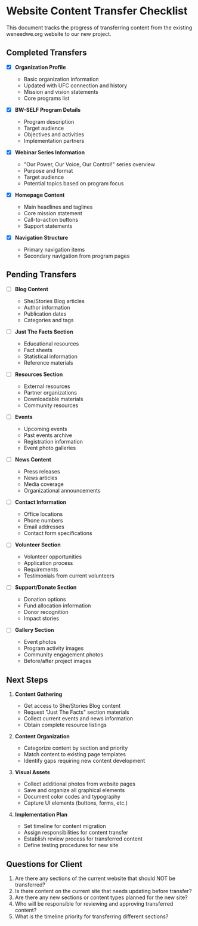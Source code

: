 # Website Content Transfer Checklist

This document tracks the progress of transferring content from the existing weneedwe.org website to our new project.

## Completed Transfers

- [x] **Organization Profile**
  - Basic organization information
  - Updated with UFC connection and history
  - Mission and vision statements
  - Core programs list

- [x] **BW-SELF Program Details**
  - Program description
  - Target audience
  - Objectives and activities
  - Implementation partners

- [x] **Webinar Series Information**
  - "Our Power, Our Voice, Our Control!" series overview
  - Purpose and format
  - Target audience
  - Potential topics based on program focus

- [x] **Homepage Content**
  - Main headlines and taglines
  - Core mission statement
  - Call-to-action buttons
  - Support statements

- [x] **Navigation Structure**
  - Primary navigation items
  - Secondary navigation from program pages

## Pending Transfers

- [ ] **Blog Content**
  - She/Stories Blog articles
  - Author information
  - Publication dates
  - Categories and tags

- [ ] **Just The Facts Section**
  - Educational resources
  - Fact sheets
  - Statistical information
  - Reference materials

- [ ] **Resources Section**
  - External resources
  - Partner organizations
  - Downloadable materials
  - Community resources

- [ ] **Events**
  - Upcoming events
  - Past events archive
  - Registration information
  - Event photo galleries

- [ ] **News Content**
  - Press releases
  - News articles
  - Media coverage
  - Organizational announcements

- [ ] **Contact Information**
  - Office locations
  - Phone numbers
  - Email addresses
  - Contact form specifications

- [ ] **Volunteer Section**
  - Volunteer opportunities
  - Application process
  - Requirements
  - Testimonials from current volunteers

- [ ] **Support/Donate Section**
  - Donation options
  - Fund allocation information
  - Donor recognition
  - Impact stories

- [ ] **Gallery Section**
  - Event photos
  - Program activity images
  - Community engagement photos
  - Before/after project images

## Next Steps

1. **Content Gathering**
   - Get access to She/Stories Blog content
   - Request "Just The Facts" section materials
   - Collect current events and news information
   - Obtain complete resource listings

2. **Content Organization**
   - Categorize content by section and priority
   - Match content to existing page templates
   - Identify gaps requiring new content development

3. **Visual Assets**
   - Collect additional photos from website pages
   - Save and organize all graphical elements
   - Document color codes and typography
   - Capture UI elements (buttons, forms, etc.)

4. **Implementation Plan**
   - Set timeline for content migration
   - Assign responsibilities for content transfer
   - Establish review process for transferred content
   - Define testing procedures for new site

## Questions for Client

1. Are there any sections of the current website that should NOT be transferred?
2. Is there content on the current site that needs updating before transfer?
3. Are there any new sections or content types planned for the new site?
4. Who will be responsible for reviewing and approving transferred content?
5. What is the timeline priority for transferring different sections? 